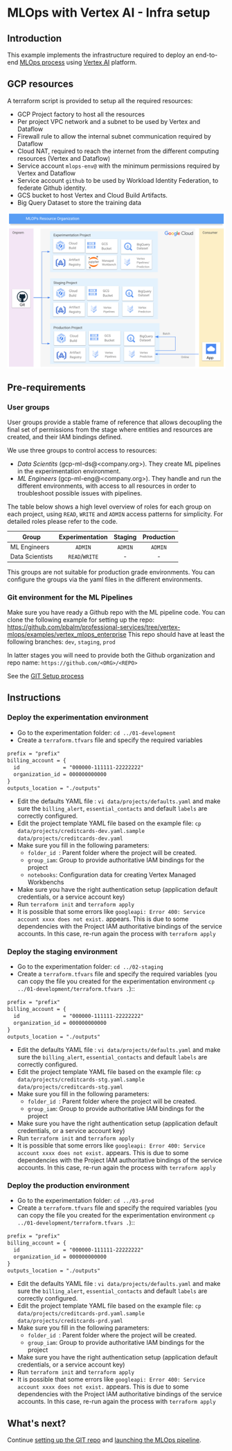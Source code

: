 # MLOps with Vertex AI - Infra setup

## Introduction
This example implements the infrastructure required to deploy an end-to-end [MLOps process](https://services.google.com/fh/files/misc/practitioners_guide_to_mlops_whitepaper.pdf) using [Vertex AI](https://cloud.google.com/vertex-ai) platform.


##  GCP resources
A terraform script is provided to setup all the required resources:

- GCP Project factory to host all the resources
- Per project VPC network and a subnet to be used by Vertex and Dataflow
- Firewall rule to allow the internal subnet communication required by Dataflow
- Cloud NAT, required to reach the internet from the different computing resources (Vertex and Dataflow)
- Service account `mlops-env@` with the minimum permissions required by Vertex and Dataflow
- Service account `github` to be used by Workload Identity Federation, to federate Github identity.
- GCS bucket to host Vertex and Cloud Build Artifacts.
- Big Query Dataset to store the training data

![MLOps projects organization](./images/mlops_projects.png "MLOps projects organization")

## Pre-requirements

### User groups

User groups provide a stable frame of reference that allows decoupling the final set of permissions from the stage where entities and resources are created, and their IAM bindings defined.

We use three groups to control access to resources:

- *Data Scientits* (gcp-ml-ds@<company.org>). They create ML pipelines in the experimentation environment.
- *ML Engineers* (gcp-ml-eng@<company.org>). They handle and run the different environments, with access to all resources in order to troubleshoot possible issues with pipelines. 

The table below shows a high level overview of roles for each group on each project, using `READ`, `WRITE` and `ADMIN` access patterns for simplicity. For detailed roles please refer to the code.

|Group|Experimentation|Staging|Production|
|-|:-:|:-:|:-:|
|ML Engineers|`ADMIN`|`ADMIN`|`ADMIN`|
|Data Scientists|`READ`/`WRITE`|-|-|-|

This groups are not suitable for production grade environments. You can configure the groups via the yaml files in the different environments. 

### Git environment for the ML Pipelines

Make sure you have ready a Github repo with the ML pipeline code. 
You can clone the following example for setting up the repo: https://github.com/pbalm/professional-services/tree/vertex-mlops/examples/vertex_mlops_enterprise
This repo should have at least the following branches: `dev`, `staging`, `prod`

In latter stages you will need to provide both the Github organization and repo name:
`https://github.com/<ORG>/<REPO>`

See the [GIT Setup process](./GIT_SETUP.md)

##  Instructions

###  Deploy the experimentation environment

- Go to the experimentation folder: `cd ../01-development`
- Create a `terraform.tfvars` file and specify the required variables

```tfm
prefix = "prefix"
billing_account = {
  id              = "000000-111111-22222222"
  organization_id = 000000000000
}
outputs_location = "./outputs"
```
- Edit the defaults YAML file :  `vi data/projects/defaults.yaml` and make sure the `billing_alert`, `essential_contacts` and default `labels` are correctly configured.
- Edit the project template YAML file based on the example file: `cp data/projects/creditcards-dev.yaml.sample data/projects/creditcards-dev.yaml` 
- Make sure you fill in the following parameters:
  - `folder_id `: Parent folder where the project will be created.
  - `group_iam`: Group to provide authoritative IAM bindings for the project
  - `notebooks`: Configuration data for creating Vertex Managed Workbenchs
- Make sure you have the right authentication setup (application default credentials, or a service account key)
- Run `terraform init` and `terraform apply`
- It is possible that some errors like `googleapi: Error 400: Service account xxxx does not exist.` appears. This is due to some dependencies with the Project IAM authoritative bindings of the service accounts. In this case, re-run again the process with `terraform apply`



###  Deploy the staging environment

- Go to the experimentation folder: `cd ../02-staging`
- Create a `terraform.tfvars` file and specify the required variables (you can copy the file you created for the experimentation environment `cp ../01-development/terraform.tfvars .`)::

```tfm
prefix = "prefix"
billing_account = {
  id              = "000000-111111-22222222"
  organization_id = 000000000000
}
outputs_location = "./outputs"
```
- Edit the defaults YAML file :  `vi data/projects/defaults.yaml` and make sure the `billing_alert`, `essential_contacts` and default `labels` are correctly configured.
- Edit the project template YAML file based on the example file: `cp data/projects/creditcards-stg.yaml.sample data/projects/creditcards-stg.yaml` 
- Make sure you fill in the following parameters:
  - `folder_id `: Parent folder where the project will be created.
  - `group_iam`: Group to provide authoritative IAM bindings for the project
- Make sure you have the right authentication setup (application default credentials, or a service account key)
- Run `terraform init` and `terraform apply`
- It is possible that some errors like `googleapi: Error 400: Service account xxxx does not exist.` appears. This is due to some dependencies with the Project IAM authoritative bindings of the service accounts. In this case, re-run again the process with `terraform apply`


###  Deploy the production environment

- Go to the experimentation folder: `cd ../03-prod`
- Create a `terraform.tfvars` file and specify the required variables (you can copy the file you created for the experimentation environment `cp ../01-development/terraform.tfvars .`)::

```tfm
prefix = "prefix"
billing_account = {
  id              = "000000-111111-22222222"
  organization_id = 000000000000
}
outputs_location = "./outputs"
```
- Edit the defaults YAML file :  `vi data/projects/defaults.yaml` and make sure the `billing_alert`, `essential_contacts` and default `labels` are correctly configured.
- Edit the project template YAML file based on the example file: `cp data/projects/creditcards-prd.yaml.sample data/projects/creditcards-prd.yaml` 
- Make sure you fill in the following parameters:
  - `folder_id `: Parent folder where the project will be created.
  - `group_iam`: Group to provide authoritative IAM bindings for the project
- Make sure you have the right authentication setup (application default credentials, or a service account key)
- Run `terraform init` and `terraform apply`
- It is possible that some errors like `googleapi: Error 400: Service account xxxx does not exist.` appears. This is due to some dependencies with the Project IAM authoritative bindings of the service accounts. In this case, re-run again the process with `terraform apply`


##  What's next?
Continue [setting up the GIT repo](./GIT_SETUP.md) and [launching the MLOps pipeline](./MLOPS.md).
